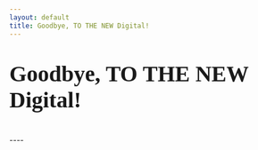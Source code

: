 ```yaml
---
layout: default
title: Goodbye, TO THE NEW Digital!
---
```


<p style="font-weight: bold; font-size: 2.5rem; font-family: 'Caveat'">Goodbye, TO THE NEW Digital! </p>
----

<style type="text/css">
  #messageContainer {
    font-family: 'Caveat';
    font-size: 1.5rem;
  }
  /* code for animated blinking cursor */
  .typed-cursor{
      opacity: 1;
      font-weight: 100;
      font-size: 1.4rem;
      -webkit-animation: blink 0.7s infinite;
      -moz-animation: blink 0.7s infinite;
      -ms-animation: blink 0.7s infinite;
      -o-animation: blink 0.7s infinite;
      animation: blink 0.7s infinite;
  }
  @-keyframes blink{
      0% { opacity:1; }
      50% { opacity:0; }
      100% { opacity:1; }
  }
  @-webkit-keyframes blink{
      0% { opacity:1; }
      50% { opacity:0; }
      100% { opacity:1; }
  }
  @-moz-keyframes blink{
      0% { opacity:1; }
      50% { opacity:0; }
      100% { opacity:1; }
  }
  @-ms-keyframes blink{
      0% { opacity:1; }
      50% { opacity:0; }
      100% { opacity:1; }
  }
  @-o-keyframes blink{
      0% { opacity:1; }
      50% { opacity:0; }
      100% { opacity:1; }
  }
</style>


<div id="divId">
  <span id="messageContainer" style="white-space:pre;"></span>
</div>

<script src="{{ site.baseurl }}/public/js/jquery.min.js"></script>
<script src="{{ site.baseurl }}/public/js/typed.js" ></script>
<script>
  $(function(){

      
      var message= "^2000Dear Newers," +

      "\n\n^1000After 3.5 years of ^500exciting and ^500memorable stint with TO THE NEW Digital, \n^1000today I am saying goodbye to pursue other career opportunities." + 

      "\n\n^1000I have enjoyed working for this company and I appreciate having had this \nwonderful opportunity to work with ^500you all." +

      "\n\n^1000During this time, ^500you all have provided me support, and through your \n^1000encouragement I have been able to excel at the work offered to me." + 

      "\n\n^1000With many of you, I have shared a unique ^500camaraderie ^500which I hope \nwill continue in the years to come ^500even though I shall not be here \nwith the company." +

      "\n\n^1000I look forward to this new position that brings forth new challenges and \nadds more diverse experience to my career." + 

      "\n\n^1000I do wish you and the company every success in all future endeavors." + 

      "\n\n^1000Do stay in touch, with any means you would like below:" + 

      "\n\n^500<span style='color:#ec1c24'>Cell</span> : <a href='tel:+919971641265'>+91 9971641265</a>" +
      "\n^500<span style='color:#0078d7'>Email</span> : <a href='mailto:manvendrask@live.com'>manvendrask@live.com</a>"+
      "\n^500<span style='color:#55acee'>Twitter</span> : Manvendra_SK"+
      "\n^500<span style='color:#4867aa'>Facebook</span> : ManvendraSK"+
      "\n^500<span style='color:#00aff0'>Skype</span> : manvendrask"+
      "\n^500<span style='color:#005a9c'>Web</span> : <a href='http://www.manvendrask.com'>http://www.manvendrask.com</a>"+


      "\n\n\n^1000Your friend," +
      "\n^1000Manvendra ^500Singh^200.^200.^200. ^1000:^300-^300)^500\n^500\n";

      // if ($("body").width() === 375) { // iPhone 6
      //   message = "message for iPhone 6";
      // }
      
      if ($("body").width() === 360) { // BlackBerry Z30
        message = "^2000Dear Newers," +

        "\n\n^1000After 3.5 years of ^500exciting and \n^500memorable stint with TO THE NEW \nDigital, ^1000today I am saying goodbye to \npursue other career opportunities." + 

        "\n\n^1000I have enjoyed working for this \ncompany and I appreciate having had \nthis wonderful opportunity to work \nwith ^500you all." +

        "\n\n^1000During this time, ^500you all have \nprovided me support, and through your \n^1000encouragement I have been able to \nexcel at the work offered to me." + 

        "\n\n^1000With many of you, I have \nshared a unique ^500camaraderie ^500which I \nhope will continue in the years to \ncome ^500even though I shall not \nbe here with the company." +

        "\n\n^1000I look forward to this new position \nthat brings forth new challenges and \nadds more diverse experience to my \ncareer." + 

        "\n\n^1000I do wish you and the company \nevery success in all future endeavors." + 

        "\n\n^1000Do stay in touch, with any means \nyou would like below:" + 

        "\n\n^500<span style='color:#ec1c24'>Cell</span> : <a href='tel:+919971641265'>+91 9971641265</a>" +
        "\n^500<span style='color:#0078d7'>Email</span> : <a href='mailto:manvendrask@live.com'>manvendrask@live.com</a>"+
        "\n^500<span style='color:#55acee'>Twitter</span> : Manvendra_SK"+
        "\n^500<span style='color:#4867aa'>Facebook</span> : ManvendraSK"+
        "\n^500<span style='color:#00aff0'>Skype</span> : manvendrask"+
        "\n^500<span style='color:#005a9c'>Web</span> : <a href='http://www.manvendrask.com'>http://www.manvendrask.com</a>"+


        "\n\n\n^1000Your friend," +
        "\n^1000Manvendra ^500Singh^200.^200.^200. ^1000:^300-^300)^500\n^500\n";
      }

      // if ($("body").width() === 320) { // iPhone 5, Nokia 520
      //   message = "message for iPhone 5 and Nokia 520";
      // }


      $("#messageContainer").typed({
          strings: [message],
          contentType: 'html',
          typeSpeed: 20,
          callback: function() {
              clearInterval(timerID);
          },
          
      });

      var timerID = setInterval(function() {
          var scrollEnd = $(document).height() - $("#divId").height()
          window.scrollBy(0, scrollEnd);
      }, 10);


  });  
</script>
